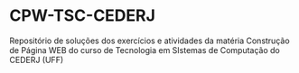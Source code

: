 # CPW-TSC-CEDERJ
Repositório de soluções dos exercícios e atividades da matéria Construção de Página WEB do curso de Tecnologia em SIstemas de Computação do CEDERJ (UFF)
